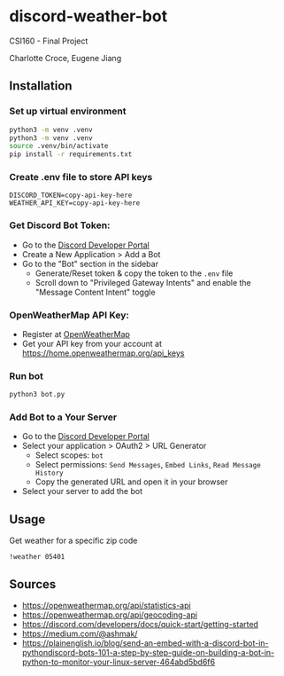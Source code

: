# discord-weather-bot
CSI160 - Final Project

Charlotte Croce, Eugene Jiang

## Installation

### Set up virtual environment
```bash
python3 -m venv .venv
python3 -m venv .venv
source .venv/bin/activate
pip install -r requirements.txt
```

### Create .env file to store API keys
```
DISCORD_TOKEN=copy-api-key-here
WEATHER_API_KEY=copy-api-key-here
```

### Get Discord Bot Token:
- Go to the [Discord Developer Portal](https://discord.com/developers/applications)
- Create a New Application > Add a Bot
- Go to the "Bot" section in the sidebar
  - Generate/Reset token & copy the token to the `.env` file
  - Scroll down to "Privileged Gateway Intents" and enable the "Message Content Intent" toggle

### OpenWeatherMap API Key:
- Register at [OpenWeatherMap](https://openweathermap.org/api)
- Get your API key from your account at https://home.openweathermap.org/api_keys

### Run bot
```bash
python3 bot.py
```

### Add Bot to a Your Server
- Go to the [Discord Developer Portal](https://discord.com/developers/applications)
- Select your application > OAuth2 > URL Generator
  - Select scopes: `bot`
  - Select permissions: `Send Messages`, `Embed Links`, `Read Message History`
  - Copy the generated URL and open it in your browser
- Select your server to add the bot

## Usage
Get weather for a specific zip code
```
!weather 05401
```


## Sources
- https://openweathermap.org/api/statistics-api
- https://openweathermap.org/api/geocoding-api
- https://discord.com/developers/docs/quick-start/getting-started
- https://medium.com/@ashmak/
- https://plainenglish.io/blog/send-an-embed-with-a-discord-bot-in-pythondiscord-bots-101-a-step-by-step-guide-on-building-a-bot-in-python-to-monitor-your-linux-server-464abd5bd6f6

